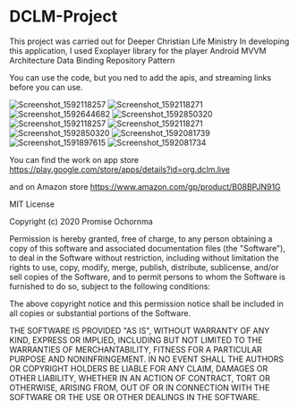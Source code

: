 # DCLM-Project
This project was carried out for Deeper Christian Life Ministry
In developing this application, I used 
Exoplayer library for the player
Android MVVM Architecture
Data Binding
Repository Pattern

You can use the code, but you ned to add the apis, and streaming links before you can use.

![Screenshot_1592118257](https://user-images.githubusercontent.com/50696559/85920357-e5d1d680-b86a-11ea-985d-108b2f658dab.png)
![Screenshot_1592118271](https://user-images.githubusercontent.com/50696559/85920358-e66a6d00-b86a-11ea-9a48-e9c6096ebf35.png)
![Screenshot_1592644682](https://user-images.githubusercontent.com/50696559/85920483-0d756e80-b86c-11ea-8928-9b771caf63e8.png)
![Screenshot_1592850320](https://user-images.githubusercontent.com/50696559/85920391-30535300-b86b-11ea-8be3-6f2369ea50b9.png)
![Screenshot_1592118257](https://user-images.githubusercontent.com/50696559/85920357-e5d1d680-b86a-11ea-985d-108b2f658dab.png)
![Screenshot_1592118271](https://user-images.githubusercontent.com/50696559/85920358-e66a6d00-b86a-11ea-9a48-e9c6096ebf35.png)
![Screenshot_1592850320](https://user-images.githubusercontent.com/50696559/85920391-30535300-b86b-11ea-8be3-6f2369ea50b9.png)
![Screenshot_1592081739](https://user-images.githubusercontent.com/50696559/85920427-a35cc980-b86b-11ea-8c5a-245dd12eb50f.png)
![Screenshot_1591897615](https://user-images.githubusercontent.com/50696559/85920428-a48df680-b86b-11ea-946d-530783913d47.png)
![Screenshot_1592081734](https://user-images.githubusercontent.com/50696559/85920429-a5268d00-b86b-11ea-962c-07938c8f1a85.png)


You can find the work on app store https://play.google.com/store/apps/details?id=org.dclm.live

and on Amazon store https://www.amazon.com/gp/product/B08BPJN91G

MIT License

Copyright (c) 2020 Promise Ochornma

Permission is hereby granted, free of charge, to any person obtaining a copy
of this software and associated documentation files (the "Software"), to deal
in the Software without restriction, including without limitation the rights
to use, copy, modify, merge, publish, distribute, sublicense, and/or sell
copies of the Software, and to permit persons to whom the Software is
furnished to do so, subject to the following conditions:

The above copyright notice and this permission notice shall be included in all
copies or substantial portions of the Software.

THE SOFTWARE IS PROVIDED "AS IS", WITHOUT WARRANTY OF ANY KIND, EXPRESS OR
IMPLIED, INCLUDING BUT NOT LIMITED TO THE WARRANTIES OF MERCHANTABILITY,
FITNESS FOR A PARTICULAR PURPOSE AND NONINFRINGEMENT. IN NO EVENT SHALL THE
AUTHORS OR COPYRIGHT HOLDERS BE LIABLE FOR ANY CLAIM, DAMAGES OR OTHER
LIABILITY, WHETHER IN AN ACTION OF CONTRACT, TORT OR OTHERWISE, ARISING FROM,
OUT OF OR IN CONNECTION WITH THE SOFTWARE OR THE USE OR OTHER DEALINGS IN THE
SOFTWARE.
